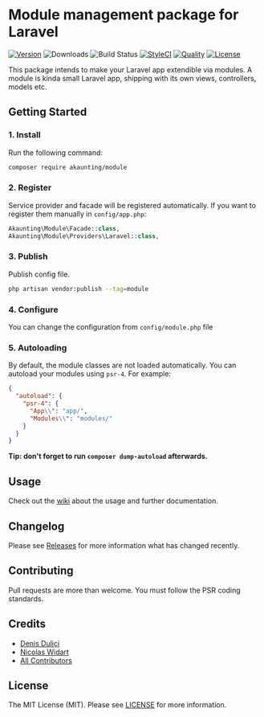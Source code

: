# Module management package for Laravel

[![Version](https://poser.pugx.org/akaunting/module/v/stable.svg)](https://github.com/akaunting/module/releases)
![Downloads](https://poser.pugx.org/akaunting/module/d/total.svg)
![Build Status](https://travis-ci.com/akaunting/module.svg)
[![StyleCI](https://styleci.io/repos/180859866/shield?style=flat&branch=master)](https://styleci.io/repos/180859866)
[![Quality](https://scrutinizer-ci.com/g/akaunting/module/badges/quality-score.png?b=master)](https://scrutinizer-ci.com/g/akaunting/module)
[![License](https://poser.pugx.org/akaunting/module/license.svg)](LICENSE.md)

This package intends to make your Laravel app extendible via modules. A module is kinda small Laravel app, shipping with its own views, controllers, models etc.

## Getting Started

### 1. Install

Run the following command:

```bash
composer require akaunting/module
```

### 2. Register

Service provider and facade will be registered automatically. If you want to register them manually in `config/app.php`:

```php
Akaunting\Module\Facade::class,
Akaunting\Module\Providers\Laravel::class,
```

### 3. Publish

Publish config file.

```bash
php artisan vendor:publish --tag=module
```

### 4. Configure

You can change the configuration from `config/module.php` file

### 5. Autoloading

By default, the module classes are not loaded automatically. You can autoload your modules using `psr-4`. For example:

``` json
{
  "autoload": {
    "psr-4": {
      "App\\": "app/",
      "Modules\\": "modules/"
    }
  }
}
```

**Tip: don't forget to run `composer dump-autoload` afterwards.**

## Usage

Check out the [wiki](../../wiki) about the usage and further documentation.

## Changelog

Please see [Releases](../../releases) for more information what has changed recently.

## Contributing

Pull requests are more than welcome. You must follow the PSR coding standards.

## Credits

- [Denis Duliçi](https://github.com/denisdulici)
- [Nicolas Widart](https://github.com/nwidart)
- [All Contributors](../../contributors)

## License

The MIT License (MIT). Please see [LICENSE](LICENSE.md) for more information.
